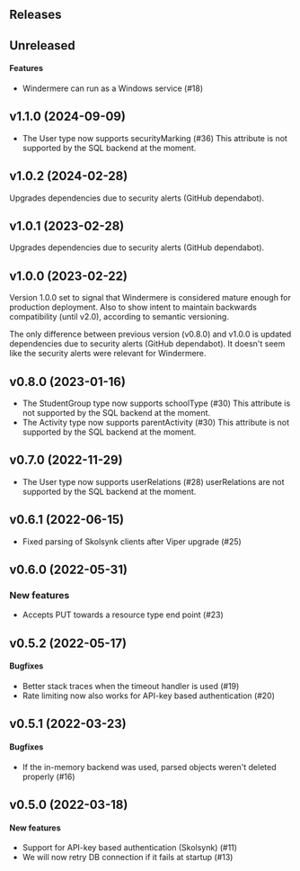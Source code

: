 ## Releases

## Unreleased
#### Features
  - Windermere can run as a Windows service (#18)

## v1.1.0 (2024-09-09)
  - The User type now supports securityMarking (#36)
    This attribute is not supported by the SQL backend at the moment.

## v1.0.2 (2024-02-28)
  Upgrades dependencies due to security alerts (GitHub dependabot).

## v1.0.1 (2023-02-28)
  Upgrades dependencies due to security alerts (GitHub dependabot).

## v1.0.0 (2023-02-22)
  Version 1.0.0 set to signal that Windermere is considered mature enough
  for production deployment. Also to show intent to maintain backwards
  compatibility (until v2.0), according to semantic versioning.

  The only difference between previous version (v0.8.0) and v1.0.0 is updated
  dependencies due to security alerts (GitHub dependabot). It doesn't seem
  like the security alerts were relevant for Windermere.

## v0.8.0 (2023-01-16)
  - The StudentGroup type now supports schoolType (#30)
    This attribute is not supported by the SQL backend at the moment.
  - The Activity type now supports parentActivity (#30)
    This attribute is not supported by the SQL backend at the moment.

## v0.7.0 (2022-11-29)
  - The User type now supports userRelations (#28)
    userRelations are not supported by the SQL backend at the moment.

## v0.6.1 (2022-06-15)
  - Fixed parsing of Skolsynk clients after Viper upgrade (#25)

## v0.6.0 (2022-05-31)
### New features
  - Accepts PUT towards a resource type end point (#23)

## v0.5.2 (2022-05-17)
#### Bugfixes
  - Better stack traces when the timeout handler is used (#19)
  - Rate limiting now also works for API-key based authentication (#20)

## v0.5.1 (2022-03-23)
#### Bugfixes
  - If the in-memory backend was used, parsed objects weren't deleted
    properly (#16)

## v0.5.0 (2022-03-18)
#### New features
  - Support for API-key based authentication (Skolsynk) (#11)
  - We will now retry DB connection if it fails at startup (#13)
